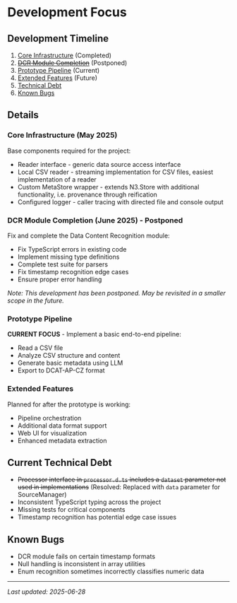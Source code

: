 # Development Focus

## Development Timeline

1. [Core Infrastructure](#core-infrastructure-may-2025) (Completed) 
2. ~~[DCR Module Completion](#dcr-module-completion-june-2025)~~ (Postponed)
3. [Prototype Pipeline](#prototype-pipeline) (Current)
4. [Extended Features](#extended-features) (Future)
5. [Technical Debt](#current-technical-debt)
6. [Known Bugs](#known-bugs)

## Details

### Core Infrastructure (May 2025)

Base components required for the project:

- Reader interface - generic data source access interface
- Local CSV reader - streaming implementation for CSV files, easiest implementation of a reader
- Custom MetaStore wrapper - extends N3.Store with additional functionality, i.e. provenance through reification
- Configured logger - caller tracing with directed file and console output

### DCR Module Completion (June 2025) - Postponed

Fix and complete the Data Content Recognition module:

- Fix TypeScript errors in existing code
- Implement missing type definitions
- Complete test suite for parsers
- Fix timestamp recognition edge cases
- Ensure proper error handling

*Note: This development has been postponed. May be revisited in a smaller scope in the future.*

### Prototype Pipeline

**CURRENT FOCUS** - Implement a basic end-to-end pipeline:

- Read a CSV file
- Analyze CSV structure and content
- Generate basic metadata using LLM
- Export to DCAT-AP-CZ format

### Extended Features

Planned for after the prototype is working:

- Pipeline orchestration
- Additional data format support
- Web UI for visualization
- Enhanced metadata extraction

## Current Technical Debt

- ~~Processor interface in `processor.d.ts` includes a `dataset` parameter not used in implementations~~ (Resolved: Replaced with `data` parameter for SourceManager)
- Inconsistent TypeScript typing across the project
- Missing tests for critical components
- Timestamp recognition has potential edge case issues

## Known Bugs

- DCR module fails on certain timestamp formats
- Null handling is inconsistent in array utilities
- Enum recognition sometimes incorrectly classifies numeric data

---

*Last updated: 2025-06-28*

